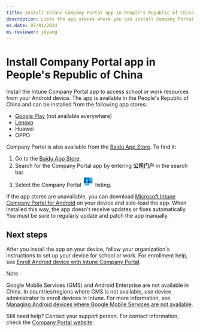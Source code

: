 ```yaml
---
title: Install Intune Company Portal app in People's Republic of China
description: Lists the app stores where you can install Company Portal in the People's Republic of China.
ms.date: 07/01/2024
ms.reviewer: jeyang
---
```


# Install Company Portal app in People's Republic of China

Install the Intune Company Portal app to access school or work resources from your Android device. The app is available in the People's Republic of China and can be installed from the following app stores:

* [Google Play](https://go.microsoft.com/fwlink/?linkid=871947) (not available everywhere)
* [Lenovo](https://go.microsoft.com/fwlink/?linkid=2125082)
* Huawei
* OPPO
<!--* [Xiaomi](https://go.microsoft.com/fwlink/?linkid=836947)-->

Company Portal is also available from the [Baidu App Store](https://go.microsoft.com/fwlink/?linkid=2133565). To find it:

   1. Go to the [Baidu App Store](https://go.microsoft.com/fwlink/?linkid=2133565).
   2. Search for the Company Portal app by entering **公司门户** in the search bar.
   3. Select the Company Portal ![Company Portal icon](./media/install-company-portal-android-china/company-portal-logo-small-2101.png) listing.


If the app stores are unavailable, you can download [Microsoft Intune Company Portal for Android](https://www.microsoft.com/download/details.aspx?id=49140) on your device and side-load the app. When installed this way, the app doesn't receive updates or fixes automatically. You must be sure to regularly update and patch the app manually.

## Next steps
After you install the app on your device, follow your organization's instructions to set up your device for school or work. For enrollment help, see [Enroll Android device with Intune Company Portal](enroll-device-android-company-portal.md).

> [!Note]
> Google Mobile Services (GMS) and Android Enterprise are not available in China. In countries/regions where GMS is not available, use device administrator to enroll devices in Intune. For more information, see [Managing Android devices where Google Mobile Services are not available](https://techcommunity.microsoft.com/t5/intune-customer-success/intune-customer-success-managing-android-devices-where-google/ba-p/1628793).

Still need help? Contact your support person. For contact information, check the [Company Portal website](https://go.microsoft.com/fwlink/?linkid=2010980).
